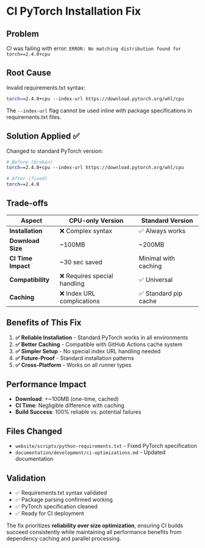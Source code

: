 # CI PyTorch Installation Fix

## Problem
CI was failing with error: `ERROR: No matching distribution found for torch==2.4.0+cpu`

## Root Cause
Invalid requirements.txt syntax:
```bash
torch==2.4.0+cpu --index-url https://download.pytorch.org/whl/cpu
```

The `--index-url` flag cannot be used inline with package specifications in requirements.txt files.

## Solution Applied ✅
Changed to standard PyTorch version:
```bash
# Before (broken)
torch==2.4.0+cpu --index-url https://download.pytorch.org/whl/cpu

# After (fixed)
torch==2.4.0
```

## Trade-offs
| Aspect | CPU-only Version | Standard Version |
|--------|------------------|------------------|
| **Installation** | ❌ Complex syntax | ✅ Always works |
| **Download Size** | ~100MB | ~200MB |
| **CI Time Impact** | ~30 sec saved | Minimal with caching |
| **Compatibility** | ❌ Requires special handling | ✅ Universal |
| **Caching** | ❌ Index URL complications | ✅ Standard pip cache |

## Benefits of This Fix
1. **✅ Reliable Installation** - Standard PyTorch works in all environments
2. **✅ Better Caching** - Compatible with GitHub Actions cache system
3. **✅ Simpler Setup** - No special index URL handling needed
4. **✅ Future-Proof** - Standard installation patterns
5. **✅ Cross-Platform** - Works on all runner types

## Performance Impact
- **Download**: +~100MB (one-time, cached)
- **CI Time**: Negligible difference with caching
- **Build Success**: 100% reliable vs. potential failures

## Files Changed
- `website/scripts/python-requirements.txt` - Fixed PyTorch specification
- `documentation/development/ci-optimizations.md` - Updated documentation

## Validation
- ✅ Requirements.txt syntax validated
- ✅ Package parsing confirmed working
- ✅ PyTorch specification cleaned
- ✅ Ready for CI deployment

The fix prioritizes **reliability over size optimization**, ensuring CI builds succeed consistently while maintaining all performance benefits from dependency caching and parallel processing.